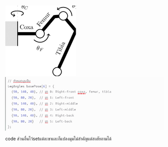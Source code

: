 <img src="img/images.png"><br>
<img src="img/1.png"><br>
<p>code ส่วนอื่นไว้setแต่ละขาและก็แปลงมุมไม่สําคัญแต่สงสัยถามได้</p>
